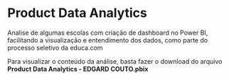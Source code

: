 # Product Data Analytics

<p> Analise de algumas escolas com criação de dashboard no Power BI, facilitando a visualização e entendimento dos dados, como parte do processo seletivo da educa.com </p>

<p> Para visualizar o conteúdo da análise, basta fazer o download do arquivo <b>Product Data Analytics - EDGARD COUTO.pbix</b> </p>
